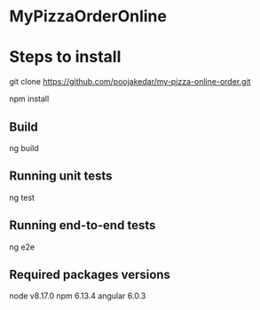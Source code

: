 # MyPizzaOrderOnline

# Steps to install
git clone https://github.com/poojakedar/my-pizza-online-order.git 

npm install

## Build
ng build

## Running unit tests
ng test

## Running end-to-end tests
ng e2e

## Required packages versions
node v8.17.0
npm 6.13.4
angular 6.0.3
